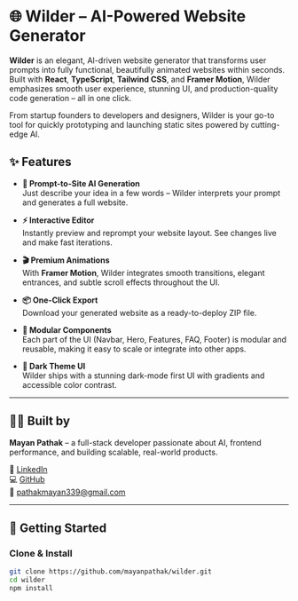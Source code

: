 # 🌐 Wilder – AI-Powered Website Generator

**Wilder** is an elegant, AI-driven website generator that transforms user prompts into fully functional, beautifully animated websites within seconds. Built with **React**, **TypeScript**, **Tailwind CSS**, and **Framer Motion**, Wilder emphasizes smooth user experience, stunning UI, and production-quality code generation – all in one click.

From startup founders to developers and designers, Wilder is your go-to tool for quickly prototyping and launching static sites powered by cutting-edge AI.

## ✨ Features

- **🧠 Prompt-to-Site AI Generation**  
  Just describe your idea in a few words – Wilder interprets your prompt and generates a full website.

- **⚡ Interactive Editor**  
  Instantly preview and reprompt your website layout. See changes live and make fast iterations.

- **🎬 Premium Animations**  
  With **Framer Motion**, Wilder integrates smooth transitions, elegant entrances, and subtle scroll effects throughout the UI.

- **📦 One-Click Export**  
  Download your generated website as a ready-to-deploy ZIP file.

- **🧩 Modular Components**  
  Each part of the UI (Navbar, Hero, Features, FAQ, Footer) is modular and reusable, making it easy to scale or integrate into other apps.

- **🌙 Dark Theme UI**  
  Wilder ships with a stunning dark-mode first UI with gradients and accessible color contrast.

---

## 🧑‍💻 Built by

**Mayan Pathak** – a full-stack developer passionate about AI, frontend performance, and building scalable, real-world products.

🔗 [LinkedIn](https://www.linkedin.com/in/mayan-pathak-5a12551a7/)  
💻 [GitHub](https://github.com/mayanpathak)  
📧 pathakmayan339@gmail.com

---

## 🚀 Getting Started

### Clone & Install
```bash
git clone https://github.com/mayanpathak/wilder.git
cd wilder
npm install

